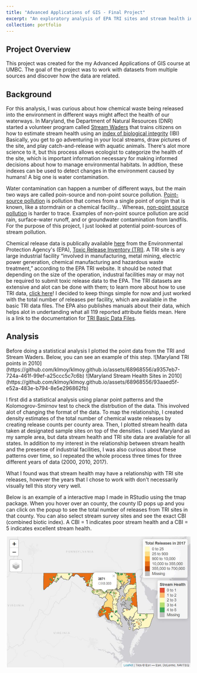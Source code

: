 ```yaml
---
title: "Advanced Applications of GIS - Final Project"
excerpt: "An exploratory analysis of EPA TRI sites and stream health in Maryland<br/><a href='https://klmoy.github.io/portfolio/ges486_finalproject/'><img src='/images/tri_kde_2010.JPG'></a>"
collection: portfolio
---
```


<h2>Project Overview</h2>
This project was created for the my Advanced Applications of GIS course at UMBC. The goal of the project was to work with datasets from multiple sources and discover how the data are related. 
<br>
<h2>Background</h2>
For this analysis, I was curious about how chemical waste being released into the environment in different ways might affect the health of our waterways. In Maryland, the Department of Natural Resources (DNR) started a volunteer program called <a href='https://dnr.maryland.gov/streams/pages/streamwaders.aspx' target='_blank'>Stream Waders</a> that trains citizens on how to estimate stream health using an <a href='https://www.cbr.washington.edu/salmonweb/bibi/biomonitor.html' target='_blank'>index of biological integrity</a> (IBI) Basically, you get to go adventuring in your local streams, draw pictures of the site, and play catch-and-release with aquatic animals. There's alot more science to it, but this process allows ecologist to categorize the health of the site, which is important information necessary for making informed decisions about how to manage environmental habitats. In addtion, these indexes can be used to detect changes in the environment caused by humans! A big one is water contamination.

Water contamination can happen a number of different ways, but the main two ways are called poin-source and non-point source pollution. <a href='https://oceanservice.noaa.gov/education/tutorial_pollution/03pointsource.html' target='_blank'>Point-source pollution</a> is pollution that comes from a single point of origin that is known, like a stormdrain or a chemical facility... Whereas, <a href='https://19january2017snapshot.epa.gov/nps/what-nonpoint-source_.html](https://oceanservice.noaa.gov/education/tutorial_pollution/04nonpointsource.html' target='_blank'>non-point source pollution</a> is harder to trace. Examples of non-point source pollution are acid rain, surface-water runoff, and or groundwater contamination from landfils. For the purpose of this project, I just looked at potential point-sources of stream pollution. 

Chemical release data is publically available <a href='https://www.epa.gov/toxics-release-inventory-tri-program/tri-basic-data-files-calendar-years-1987-present' target='_blank'>here</a> from the Environmental Protection Agency's (EPA), <a href='https://youtu.be/Fqjh6t6Hx6s' target='_blank'>Toxic Release Inventory (TRI)</a>. A TRI site is any large industrial facility “involved in manufacturing, metal mining, electric power generation, chemical manufacturing and hazardous waste treatment,” according to the EPA TRI website. It should be noted that depending on the size of the operation, industral facilities may or may not be required to submit toxic release data to the EPA. The TRI datasets are extensive and alot can be done with them; to learn more about how to use TRI data, <a href='https://www.epa.gov/toxics-release-inventory-tri-program/tri-data-action' target='_blank'>click here<a/>! I decided to keep things simple for now and just worked with the total number of releases per facility, which are available in the basic TRI data files. The EPA also publishes manuals about their data, which helps alot in undertanding what all 119 reported attribute fields mean. Here is a link to the documentation for <a href='https://www.epa.gov/system/files/documents/2022-10/TRI_Basic_Data_File_Documentation_RY2021_102522.pdf' target='_blank'>TRI Basic Data Files</a>.
<br>
  <h2>Analysis</h2>
Before doing a statistical analysis I plotted the point data from the TRI and Stream Waders. Below, you can see an example of this step.
![Maryland TRI points in 2010](https://github.com/klmoy/klmoy.github.io/assets/68968556/a9357eb7-724a-461f-99ef-a25ccc5c7c6b)
![Maryland Stream Health Sites in 2010](https://github.com/klmoy/klmoy.github.io/assets/68968556/93aaed5f-e52a-483e-b794-8e5e296862fb)

  
I first did a statistical analysis using planar point patterns and the Kolomogrov-Smirnov test to check the distrbution of the data. This involved alot of changing the format of the data. To map the relationship, I created density estimates of the total number of chemical waste releases by creating release counts per county area. Then, I plotted stream health data taken at designated sample sites on top of the densities. I used Maryland as my sample area, but data stream health and TRI site data are available for all states. In addition to my interest in the relationship between stream health and the presense of industrial facilities, I was also curious about these patterns over time, so I repeated the whole process three times for three different years of data (2000, 2010, 2017).  

What I found was that stream health may have a relationship with TRI site releases, however the years that I chose to work with don't necessarily visually tell this story very well. 

Below is an example of a interactive map I made in RStudio using the tmap package. When you hover over an county, the county ID pops up and you can click on the popup to see the total number of releases from TRI sites in that county. You can also select stream survey sites and see the exact CBI (combined biotic index). A CBI = 1 indicates poor stream health and a CBI = 5 indicates excellent stream health.


![stream health and TRI sites map](/images/interactive_map.JPG "stream health and TRI sites map") 


